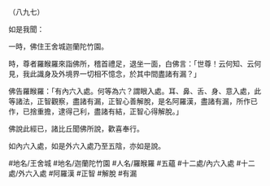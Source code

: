 （八九七）

如是我聞：

一時，佛住王舍城迦蘭陀竹園。

時，尊者羅睺羅來詣佛所，稽首禮足，退坐一面，白佛言：「世尊！云何知、云何見，我此識身及外境界一切相不憶念，於其中間盡諸有漏？」

佛告羅睺羅：「有內六入處。何等為六？謂眼入處。耳、鼻、舌、身、意入處，此等諸法，正智觀察，盡諸有漏，正智心善解脫，是名阿羅漢，盡諸有漏，所作已作，已捨重擔，逮得己利，盡諸有結，正智心得解脫。」

佛說此經已，諸比丘聞佛所說，歡喜奉行。

如內六入處，如是外六入處乃至五陰，亦如是說。

#地名/王舍城
#地名/迦蘭陀竹園
#人名/羅睺羅
#五蘊
#十二處/內六入處
#十二處/外六入處
#阿羅漢
#正智
#解脫
#有漏
